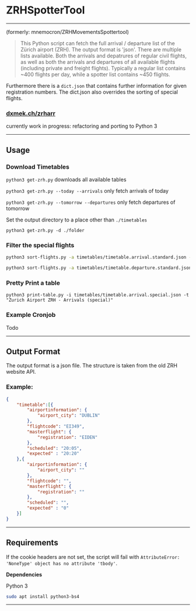 
# ZRHSpotterTool

---
(formerly: mnemocron/ZRHMovementsSpottertool)

> This Python script can fetch the full arrival / departure list of the Zürich airport (ZRH). The output format is 'json'. There are multiple lists available. Both the arrivals and depatrures of regular civil flights, as well as both the arrivals and departures of all available flights (including private and freight flights). Typically a regular list contains ~400 flights per day, while a spotter list contains ~450 flights.

Furthermore there is a `dict.json` that contains further information for given registration numbers. The dict.json also overrides the sorting of special flights.

### [dxmek.ch/zrharr](https://dxmek.ch/zrharr/)

currently work in progress: refactoring and porting to Python 3

---

## Usage

### Download Timetables

`python3 get-zrh.py` downloads all available tables

`python3 get-zrh.py --today --arrivals` only fetch arrivals of today

`python3 get-zrh.py --tomorrow --departures` only fetch departures of tomorrow

Set the output directory to a place other than `./timetables`

`python3 get-zrh.py -d ./folder`

### Filter the special flights

```bash
python3 sort-flights.py -a timetables/timetable.arrival.standard.json -b timetables/timetable.arrival.spotter.json -o timetables/timetable.arrival.special.json
```

```bash
python3 sort-flights.py -a timetables/timetable.departure.standard.json -b timetables/timetable.departure.spotter.json -o timetables/timetable.departure.special.json
```

### Pretty Print a table

`python3 print-table.py -i timetables/timetable.arrival.special.json -t "Zurich Airport ZRH - Arrivals (special)"`


### Example Cronjob

Todo

---

## Output Format

The output format is a json file. The structure is taken from the old ZRH website API.

### Example:

```json
{
	"timetable":[{
		"airportinformation": {
			"airport_city": "DUBLIN"
		},
		"flightcode": "EI349",
		"masterflight": {
			"registration": "EIDEN"
		}, 
		"scheduled": "20:05", 
		"expected" : "20:20"
	},{
		"airportinformation": {
			"airport_city": ""
		},
		"flightcode": "",
		"masterflight": {
			"registration": ""
		}, 
		"scheduled": "", 
		"expected" : "0"
	}]
}
```

---

## Requirements

If the cookie headers are not set, the script will fail with `AttributeError: 'NoneType' object has no attribute 'tbody'`.

**Dependencies**

Python 3

```bash
sudo apt install python3-bs4
```


---

